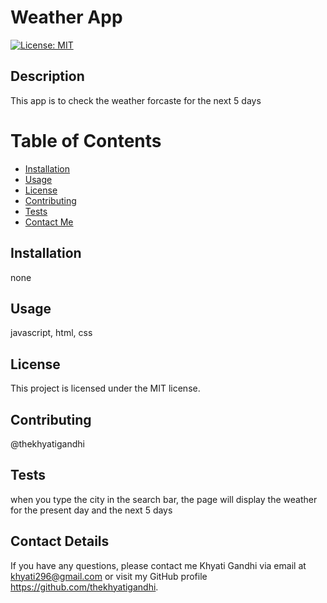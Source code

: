 
# Weather App
[![License: MIT](https://img.shields.io/badge/License-MIT-yellow.svg)](https://opensource.org/licenses/MIT)

## Description
This app is to check the weather forcaste for the next 5 days

# Table of Contents 
* [Installation](#Installation)
* [Usage](#Usage)
* [License](#License)
* [Contributing](#Contributing)
* [Tests](#Tests)
* [Contact Me](#Contact-Details)
    
## Installation
none

## Usage
javascript, html, css

## License 
This project is licensed under the MIT license.


## Contributing 
@thekhyatigandhi

## Tests
when you type the city in the search bar, the page will display the weather for the present day and the next 5 days

## Contact Details 
If you have any questions, please contact me Khyati Gandhi via email at khyati296@gmail.com or visit my GitHub profile https://github.com/thekhyatigandhi.
